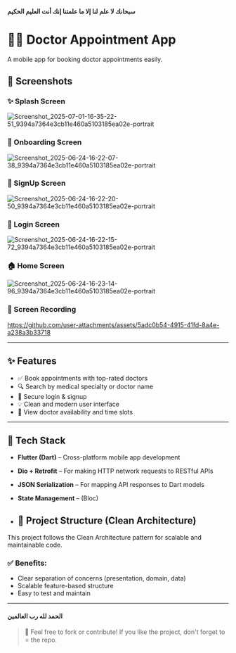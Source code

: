   #### سبحانك لا علم لنا إلا ما علمتنا إنك أنت العليم الحكيم

 




# 👨‍⚕️ Doctor Appointment App


A mobile app for booking doctor appointments easily.



## 📸 Screenshots

### ✨ Splash Screen
![Screenshot_2025-07-01-16-35-22-51_9394a7364e3cb11e460a5103185ea02e-portrait](https://github.com/user-attachments/assets/f8df6e28-ac2b-4128-958d-343e1e2763d6)


### 🚀 Onboarding Screen
![Screenshot_2025-06-24-16-22-07-38_9394a7364e3cb11e460a5103185ea02e-portrait](https://github.com/user-attachments/assets/c0029df0-eaf4-493c-ac2f-4514453da859)


### 📝 SignUp Screen

![Screenshot_2025-06-24-16-22-20-50_9394a7364e3cb11e460a5103185ea02e-portrait](https://github.com/user-attachments/assets/6a50e74e-c019-43e1-85b7-03e18dc387a7)


### 🔐 Login Screen

![Screenshot_2025-06-24-16-22-15-72_9394a7364e3cb11e460a5103185ea02e-portrait](https://github.com/user-attachments/assets/cda6415b-fc4e-426b-90b8-60ef9aaff1e7)


### 🏠 Home Screen
![Screenshot_2025-06-24-16-23-14-96_9394a7364e3cb11e460a5103185ea02e-portrait](https://github.com/user-attachments/assets/554811d4-7fc8-4e14-85f2-134d365c492e)



### 🎥 Screen Recording

https://github.com/user-attachments/assets/5adc0b54-4915-41fd-8a4e-a238a3b33718




---


## ✨ Features

- ✅ Book appointments with top-rated doctors
- 🔍 Search by medical specialty or doctor name
- 👤 Secure login & signup
- 💡 Clean and modern user interface
- 📅 View doctor availability and time slots

---

## 🚧 Tech Stack


- **Flutter (Dart)** – Cross-platform mobile app development
- **Dio + Retrofit** – For making HTTP network requests to RESTful APIs
- **JSON Serialization** – For mapping API responses to Dart models
- **State Management** – (Bloc)

- ## 🧱 Project Structure (Clean Architecture)

This project follows the Clean Architecture pattern for scalable and maintainable code.


### ✅ Benefits:
- Clear separation of concerns (presentation, domain, data)
- Scalable feature-based structure
- Easy to test and maintain


---
#### الحمد لله رب العالمين



> 📌 Feel free to fork or contribute! If you like the project, don't forget to ⭐️ the repo.
  
